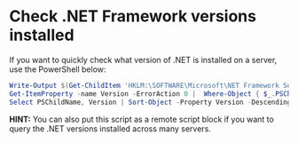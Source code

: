 # Check .NET Framework versions installed

If you want to quickly check what version of .NET is installed on a server, use the PowerShell below:

```powershell
Write-Output $(Get-ChildItem 'HKLM:\SOFTWARE\Microsoft\NET Framework Setup\NDP' -recurse |
Get-ItemProperty -name Version -ErrorAction 0 |  Where-Object { $_.PSChildName -like "v*" -or $_.PsChildname -eq "Full"} |
Select PSChildName, Version | Sort-Object -Property Version -Descending)
```

**HINT:** You can also put this script as a remote script block if you want to query the .NET versions installed across many servers.